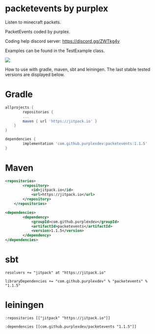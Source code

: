 # packetevents by purplex
Listen to minecraft packets.

PacketEvents coded by purplex.

Coding help discord server: https://discord.gg/ZWTkg4v

Examples can be found in the TestExample class.

[![](https://jitpack.io/v/purplexdev/packetevents.svg)](https://jitpack.io/#purplexdev/packetevents)

How to use with gradle, maven, sbt and leiningen.
The last stable tested versions are displayed below. 

# Gradle

```gradle
allprojects {
        repositories {
		...
		maven { url 'https://jitpack.io' }
	}
}

dependencies {
        implementation 'com.github.purplexdev:packetevents:1.1.5'
}
```


# Maven

```xml
<repositories>
        <repository>
            <id>jitpack.io</id>
            <url>https://jitpack.io</url>
        </repository>
    </repositories>

<dependencies>
        <dependency>
            <groupId>com.github.purplexdev</groupId>
            <artifactId>packetevents</artifactId>
            <version>1.1.5</version>
        </dependency>
</dependencies>
```

# sbt

```
resolvers += "jitpack" at "https://jitpack.io"

libraryDependencies += "com.github.purplexdev" % "packetevents" % "1.1.5"	
```

# leiningen
```
:repositories [["jitpack" "https://jitpack.io"]]

:dependencies [[com.github.purplexdev/packetevents "1.1.5"]]	
```



